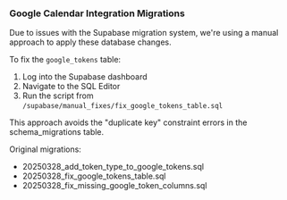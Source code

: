 ### Google Calendar Integration Migrations

Due to issues with the Supabase migration system, we're using a manual approach to apply these database changes.

To fix the `google_tokens` table:

1. Log into the Supabase dashboard
2. Navigate to the SQL Editor
3. Run the script from `/supabase/manual_fixes/fix_google_tokens_table.sql`

This approach avoids the "duplicate key" constraint errors in the schema_migrations table.

Original migrations:
- 20250328_add_token_type_to_google_tokens.sql
- 20250328_fix_google_tokens_table.sql
- 20250328_fix_missing_google_token_columns.sql